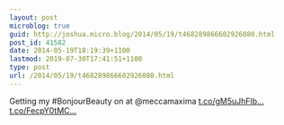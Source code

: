 ```yaml
---
layout: post
microblog: true
guid: http://joshua.micro.blog/2014/05/19/t468289866602926080.html
post_id: 41582
date: 2014-05-19T18:19:39+1100
lastmod: 2019-07-30T17:41:51+1100
type: post
url: /2014/05/19/t468289866602926080.html
---
```

Getting my #BonjourBeauty on at @meccamaxima [t.co/gM5uJhFlb...](http://t.co/gM5uJhFlbm) [t.co/FecpY0tMC...](http://t.co/FecpY0tMCF)
